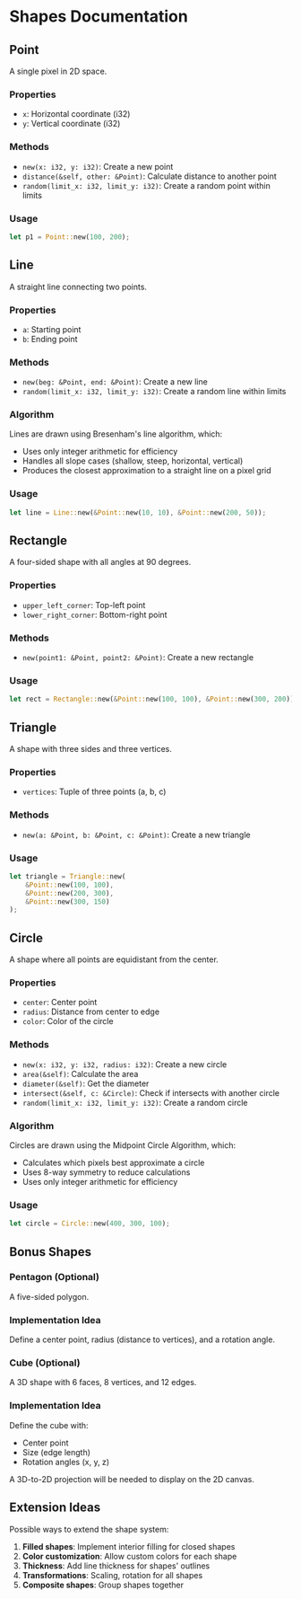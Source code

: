 # Shapes Documentation

## Point

A single pixel in 2D space.

### Properties

- `x`: Horizontal coordinate (i32)
- `y`: Vertical coordinate (i32)

### Methods

- `new(x: i32, y: i32)`: Create a new point
- `distance(&self, other: &Point)`: Calculate distance to another point
- `random(limit_x: i32, limit_y: i32)`: Create a random point within limits

### Usage

```rust
let p1 = Point::new(100, 200);
```

## Line

A straight line connecting two points.

### Properties

- `a`: Starting point
- `b`: Ending point

### Methods

- `new(beg: &Point, end: &Point)`: Create a new line
- `random(limit_x: i32, limit_y: i32)`: Create a random line within limits

### Algorithm

Lines are drawn using Bresenham's line algorithm, which:
- Uses only integer arithmetic for efficiency
- Handles all slope cases (shallow, steep, horizontal, vertical)
- Produces the closest approximation to a straight line on a pixel grid

### Usage

```rust
let line = Line::new(&Point::new(10, 10), &Point::new(200, 50));
```

## Rectangle

A four-sided shape with all angles at 90 degrees.

### Properties

- `upper_left_corner`: Top-left point
- `lower_right_corner`: Bottom-right point

### Methods

- `new(point1: &Point, point2: &Point)`: Create a new rectangle

### Usage

```rust
let rect = Rectangle::new(&Point::new(100, 100), &Point::new(300, 200));
```

## Triangle

A shape with three sides and three vertices.

### Properties

- `vertices`: Tuple of three points (a, b, c)

### Methods

- `new(a: &Point, b: &Point, c: &Point)`: Create a new triangle

### Usage

```rust
let triangle = Triangle::new(
    &Point::new(100, 100),
    &Point::new(200, 300),
    &Point::new(300, 150)
);
```

## Circle

A shape where all points are equidistant from the center.

### Properties

- `center`: Center point
- `radius`: Distance from center to edge
- `color`: Color of the circle

### Methods

- `new(x: i32, y: i32, radius: i32)`: Create a new circle
- `area(&self)`: Calculate the area
- `diameter(&self)`: Get the diameter
- `intersect(&self, c: &Circle)`: Check if intersects with another circle
- `random(limit_x: i32, limit_y: i32)`: Create a random circle

### Algorithm

Circles are drawn using the Midpoint Circle Algorithm, which:
- Calculates which pixels best approximate a circle
- Uses 8-way symmetry to reduce calculations
- Uses only integer arithmetic for efficiency

### Usage

```rust
let circle = Circle::new(400, 300, 100);
```

## Bonus Shapes

### Pentagon (Optional)

A five-sided polygon.

### Implementation Idea

Define a center point, radius (distance to vertices), and a rotation angle.

### Cube (Optional)

A 3D shape with 6 faces, 8 vertices, and 12 edges.

### Implementation Idea

Define the cube with:
- Center point
- Size (edge length)
- Rotation angles (x, y, z)

A 3D-to-2D projection will be needed to display on the 2D canvas.

## Extension Ideas

Possible ways to extend the shape system:

1. **Filled shapes**: Implement interior filling for closed shapes
2. **Color customization**: Allow custom colors for each shape
3. **Thickness**: Add line thickness for shapes' outlines
4. **Transformations**: Scaling, rotation for all shapes
5. **Composite shapes**: Group shapes together